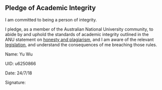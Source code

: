 ## Pledge of Academic Integrity

I am committed to being a person of integrity.


I pledge, as a member of the Australian National University community, to abide
by and uphold the standards of academic integrity outlined in the ANU statement
on [honesty and plagiarism](http://www.anu.edu.au/students/program-administration/assessments-exams/academic-honesty-plagiarism),
and I am aware of the relevant [legislation](http://www.anu.edu.au/about/governance/legislation/academic-misconduct-rule-2015),
and understand the consequences of me breaching those rules.


Name: Yu Wu

UID: u6250866

Date: 24/7/18

Signature: